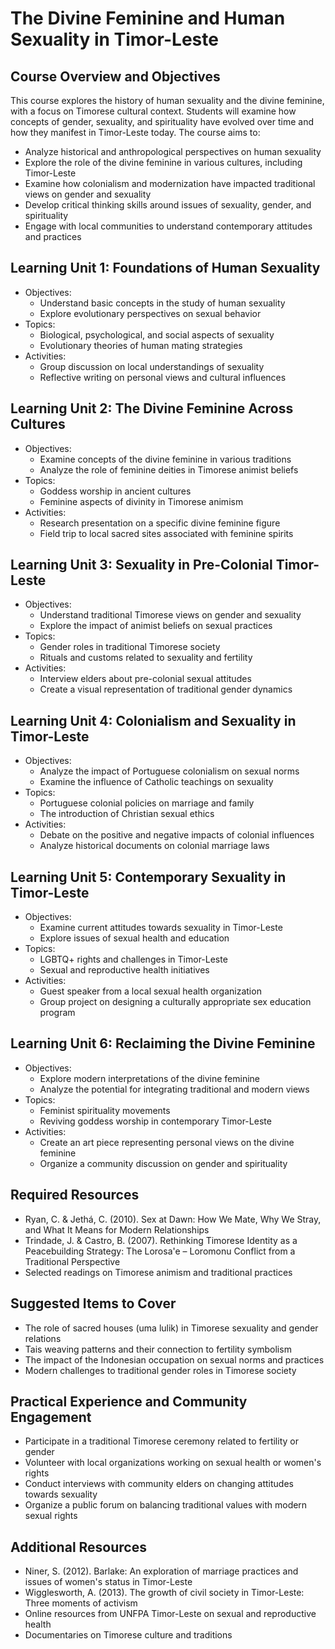 # The Divine Feminine and Human Sexuality in Timor-Leste

## Course Overview and Objectives

This course explores the history of human sexuality and the divine feminine, with a focus on Timorese cultural context. Students will examine how concepts of gender, sexuality, and spirituality have evolved over time and how they manifest in Timor-Leste today. The course aims to:

- Analyze historical and anthropological perspectives on human sexuality
- Explore the role of the divine feminine in various cultures, including Timor-Leste
- Examine how colonialism and modernization have impacted traditional views on gender and sexuality
- Develop critical thinking skills around issues of sexuality, gender, and spirituality
- Engage with local communities to understand contemporary attitudes and practices

## Learning Unit 1: Foundations of Human Sexuality
- Objectives:
  * Understand basic concepts in the study of human sexuality
  * Explore evolutionary perspectives on sexual behavior
- Topics:
  * Biological, psychological, and social aspects of sexuality
  * Evolutionary theories of human mating strategies
- Activities:
  * Group discussion on local understandings of sexuality
  * Reflective writing on personal views and cultural influences

## Learning Unit 2: The Divine Feminine Across Cultures
- Objectives:
  * Examine concepts of the divine feminine in various traditions
  * Analyze the role of feminine deities in Timorese animist beliefs
- Topics:
  * Goddess worship in ancient cultures
  * Feminine aspects of divinity in Timorese animism
- Activities:
  * Research presentation on a specific divine feminine figure
  * Field trip to local sacred sites associated with feminine spirits

## Learning Unit 3: Sexuality in Pre-Colonial Timor-Leste
- Objectives:
  * Understand traditional Timorese views on gender and sexuality
  * Explore the impact of animist beliefs on sexual practices
- Topics:
  * Gender roles in traditional Timorese society
  * Rituals and customs related to sexuality and fertility
- Activities:
  * Interview elders about pre-colonial sexual attitudes
  * Create a visual representation of traditional gender dynamics

## Learning Unit 4: Colonialism and Sexuality in Timor-Leste
- Objectives:
  * Analyze the impact of Portuguese colonialism on sexual norms
  * Examine the influence of Catholic teachings on sexuality
- Topics:
  * Portuguese colonial policies on marriage and family
  * The introduction of Christian sexual ethics
- Activities:
  * Debate on the positive and negative impacts of colonial influences
  * Analyze historical documents on colonial marriage laws

## Learning Unit 5: Contemporary Sexuality in Timor-Leste
- Objectives:
  * Examine current attitudes towards sexuality in Timor-Leste
  * Explore issues of sexual health and education
- Topics:
  * LGBTQ+ rights and challenges in Timor-Leste
  * Sexual and reproductive health initiatives
- Activities:
  * Guest speaker from a local sexual health organization
  * Group project on designing a culturally appropriate sex education program

## Learning Unit 6: Reclaiming the Divine Feminine
- Objectives:
  * Explore modern interpretations of the divine feminine
  * Analyze the potential for integrating traditional and modern views
- Topics:
  * Feminist spirituality movements
  * Reviving goddess worship in contemporary Timor-Leste
- Activities:
  * Create an art piece representing personal views on the divine feminine
  * Organize a community discussion on gender and spirituality

## Required Resources

- Ryan, C. & Jethá, C. (2010). Sex at Dawn: How We Mate, Why We Stray, and What It Means for Modern Relationships
- Trindade, J. & Castro, B. (2007). Rethinking Timorese Identity as a Peacebuilding Strategy: The Lorosa'e – Loromonu Conflict from a Traditional Perspective
- Selected readings on Timorese animism and traditional practices

## Suggested Items to Cover

- The role of sacred houses (uma lulik) in Timorese sexuality and gender relations
- Tais weaving patterns and their connection to fertility symbolism
- The impact of the Indonesian occupation on sexual norms and practices
- Modern challenges to traditional gender roles in Timorese society

## Practical Experience and Community Engagement

- Participate in a traditional Timorese ceremony related to fertility or gender
- Volunteer with local organizations working on sexual health or women's rights
- Conduct interviews with community elders on changing attitudes towards sexuality
- Organize a public forum on balancing traditional values with modern sexual rights

## Additional Resources

- Niner, S. (2012). Barlake: An exploration of marriage practices and issues of women's status in Timor-Leste
- Wigglesworth, A. (2013). The growth of civil society in Timor-Leste: Three moments of activism
- Online resources from UNFPA Timor-Leste on sexual and reproductive health
- Documentaries on Timorese culture and traditions
